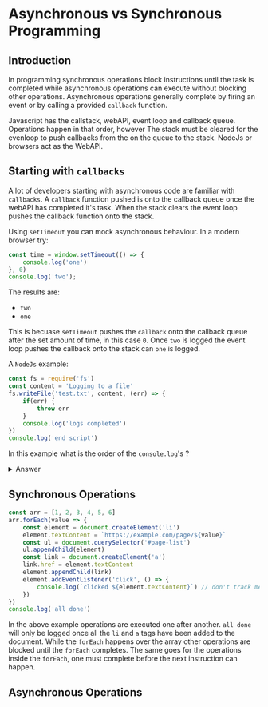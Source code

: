 # Asynchronous vs Synchronous Programming

## Introduction

In programming synchronous operations block instructions until the task is 
completed while asynchronous operations can execute without blocking other 
operations. Asynchronous operations generally complete by firing an event or by 
calling a provided `callback` function.

Javascript has the callstack, webAPI, event loop and callback queue. Operations 
happen in that order, however The stack must be cleared for the evenloop to 
push callbacks from the on the queue to the stack. NodeJs or browsers act as 
the WebAPI. 

## Starting with `callbacks`

A lot of developers starting with asynchronous code are familiar 
with `callbacks`. A `callback` function pushed is onto the callback queue once
the webAPI has completed it's task. When the stack clears the event loop pushes 
the callback function onto the stack.

Using `setTimeout` you can mock asynchronous behaviour. In a modern 
browser try:

```js
const time = window.setTimeout(() => {
	console.log('one')
}, 0)
console.log('two');
```
The results are: 

- `two`
- `one`

This is becuase `setTimeout` pushes the `callback` onto the callback queue after 
the set amount of time, in this case `0`. Once `two` is logged the event loop 
pushes the callback onto the stack can `one` is logged.

A `NodeJs` example:

```js
const fs = require('fs')
const content = 'Logging to a file'
fs.writeFile('test.txt', content, (err) => {
	if(err) {
		throw err
	}
	console.log('logs completed')
})
console.log('end script')
```

In this example what is the order of the `console.log`'s ?

<details>
<summary>Answer</summary>

- `end script`
- `logs completed`

The callback is called once the `writeFile` API has completed:

- opening or creating the file
- writing to the file
- closing the file at the location speicfied

`fs.writeFile` is asynchronous so `console.log('end script')` is called before 
the work `writeFile` has to do. Doing this action synchronouly sould require a 
try catch and the synchronous version of `writeFile` - `writeFileSync`. If `err` 
is set it would be thrown and the `console.log`'s would not be called.

```js
const fs = require('fs')
const content = 'Logging to a file'
try {
	fs.writeFileSync('test.txt', content)
	console.log('logs completed')
} catch (err) {
	throw err
}
console.log('end script')
```
</details>

## Synchronous Operations

```js
const arr = [1, 2, 3, 4, 5, 6]
arr.forEach(value => {
	const element = document.createElement('li')
	element.textContent = `https://example.com/page/${value}`
	const ul = document.querySelector('#page-list')
	ul.appendChild(element)
	const link = document.createElement('a')
	link.href = element.textContent
	element.appendChild(link)
	element.addEventListener('click', () => {
		console.log(`clicked ${element.textContent}`) // don't track me bro
	})
})
console.log('all done')
```
In the above example operations are executed one after another. `all done` will 
only be logged once all the `li` and `a` tags have been added to the document. 
While the `forEach` happens over the array other operations are blocked until 
the `forEach` completes. The same goes for the operations inside the `forEach`, 
one must complete before the next instruction can happen.

## Asynchronous Operations
